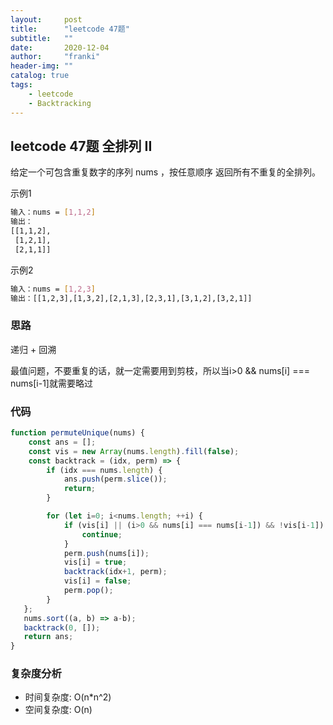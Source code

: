 ```yaml
---
layout:     post
title:      "leetcode 47题"
subtitle:   ""
date:       2020-12-04
author:     "franki"
header-img: ""
catalog: true
tags:
    - leetcode
    - Backtracking
---
```


## leetcode 47题 全排列 II

给定一个可包含重复数字的序列 nums ，按任意顺序 返回所有不重复的全排列。

示例1

```bash
输入：nums = [1,1,2]
输出：
[[1,1,2],
 [1,2,1],
 [2,1,1]]
```

示例2

```bash
输入：nums = [1,2,3]
输出：[[1,2,3],[1,3,2],[2,1,3],[2,3,1],[3,1,2],[3,2,1]]
```

### 思路

递归 + 回溯

最值问题，不要重复的话，就一定需要用到剪枝，所以当i>0 && nums[i] === nums[i-1]就需要略过

### 代码

```js
function permuteUnique(nums) {
    const ans = [];
    const vis = new Array(nums.length).fill(false);
    const backtrack = (idx, perm) => {
        if (idx === nums.length) {
            ans.push(perm.slice());
            return;
        }

        for (let i=0; i<nums.length; ++i) {
            if (vis[i] || (i>0 && nums[i] === nums[i-1]) && !vis[i-1]) {
                continue;
            }
            perm.push(nums[i]);
            vis[i] = true;
            backtrack(idx+1, perm);
            vis[i] = false;
            perm.pop();
        }
   };
   nums.sort((a, b) => a-b);
   backtrack(0, []);
   return ans;
}
```

### 复杂度分析

- 时间复杂度: O(n*n^2)
- 空间复杂度: O(n)
